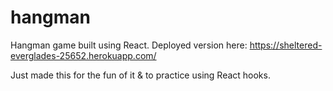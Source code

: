 # hangman
Hangman game built using React. Deployed version here: https://sheltered-everglades-25652.herokuapp.com/

Just made this for the fun of it & to practice using React hooks.
